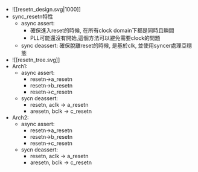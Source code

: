 - ![[resetn_design.svg|1000]]
- sync_resetn特性
	- async assert:
		- 確保進入reset的時候, 在所有clock domain下都是同時且瞬間
		- PLL可能還沒有開始,這個方法可以避免需要clock的問題
	- sync deassert: 確保脫離reset的時候, 是基於clk, 並使用syncer處理亞穩態
- ![[resetn_tree.svg]]
- Arch1:
	- async assert:
		- resetn->a_resetn
		- resetn->b_resetn
		- resetn->c_resetn
	- sycn deassert:
		- resetn, aclk -> a_resetn
		- aresetn, bclk -> c_resetn
- Arch2:
	- async assert:
		- resetn->a_resetn
		- resetn->b_resetn
		- resetn->c_resetn
	- sycn deassert:
		- resetn, aclk -> a_resetn
		- aresetn, bclk -> c_resetn